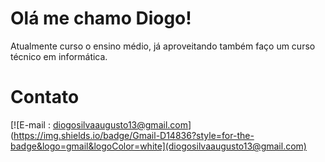# Olá me chamo Diogo!

Atualmente curso o ensino médio, já aproveitando também faço um curso técnico em informática.

# Contato

[![E-mail : diogosilvaaugusto13@gmail.com](https://img.shields.io/badge/Gmail-D14836?style=for-the-badge&logo=gmail&logoColor=white](diogosilvaaugusto13@gmail.com)
